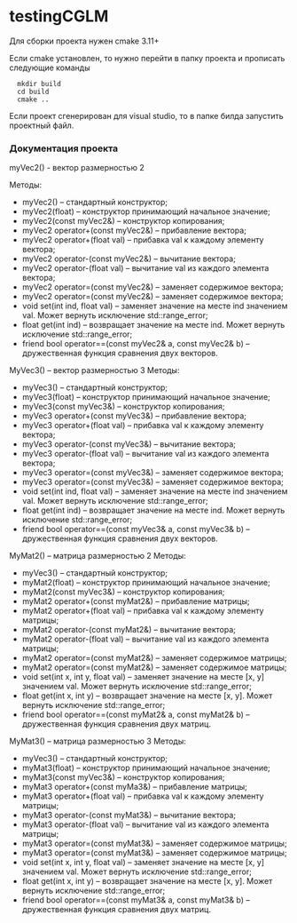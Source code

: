 # testingCGLM
Для сборки проекта нужен cmake 3.11+

Если cmake установлен, то нужно перейти в папку проекта и прописать следующие команды 
```
  mkdir build
  cd build
  cmake ..
```

Если проект сгенерирован для visual studio, то в папке билда запустить проектный файл.

### Документация проекта
myVec2() - вектор размерностью 2

Методы:
* myVec2() – стандартный конструктор;
* myVec2(float) – конструктор принимающий начальное значение;
* myVec2(const myVec2&) – конструктор копирования;
* myVec2 operator+(const myVec2&) – прибавление вектора;
* myVec2 operator+(float val) – прибавка val к каждому элементу вектора;
* myVec2 operator-(const myVec2&) – вычитание вектора;
* myVec2 operator-(float val) – вычитание val из каждого элемента вектора;
* myVec2 operator=(const myVec2&) – заменяет содержимое вектора;
* myVec2 operator=(const myVec2&) – заменяет содержимое вектора;
* void set(int ind, float val) – заменяет значение на месте ind значением val. Может вернуть исключение std::range_error;
* float get(int ind) – возвращает значение на месте ind. Может вернуть исключение std::range_error;
* friend bool operator==(const myVec2& a, const myVec2& b) – дружественная функция сравнения двух векторов.

MyVec3() – вектор размерностью 3
Методы:
* myVec3() – стандартный конструктор;
* myVec3(float) – конструктор принимающий начальное значение;
* myVec3(const myVec3&) – конструктор копирования;
* myVec3 operator+(const myVec3&) – прибавление вектора;
* myVec3 operator+(float val) – прибавка val к каждому элементу вектора;
* myVec3 operator-(const myVec3&) – вычитание вектора;
* myVec3 operator-(float val) – вычитание val из каждого элемента вектора;
* myVec3 operator=(const myVec3&) – заменяет содержимое вектора;
* myVec3 operator=(const myVec3&) – заменяет содержимое вектора;
* void set(int ind, float val) – заменяет значение на месте ind значением val. Может вернуть исключение std::range_error;
* float get(int ind) – возвращает значение на месте ind. Может вернуть исключение std::range_error;
* friend bool operator==(const myVec3& a, const myVec3& b) – дружественная функция сравнения двух векторов.

MyMat2() – матрица размерностью 2
Методы:
* myVec3() – стандартный конструктор;
* myMat2(float) – конструктор принимающий начальное значение;
* myMat2(const myVec3&) – конструктор копирования;
* myMat2 operator+(const myMat2&) – прибавление матрицы;
* myMat2 operator+(float val) – прибавка val к каждому элементу матрицы;
* myMat2 operator-(const myMat2&) – вычитание вектора;
* myMat2 operator-(float val) – вычитание val из каждого элемента матрицы;
* myMat2 operator=(const myMat2&) – заменяет содержимое матрицы;
* myMat2 operator=(const myMat2&) – заменяет содержимое матрицы;
* void set(int x, int y, float val) – заменяет значение на месте [x, y] значением val. Может вернуть исключение std::range_error;
* float get(int x, int y) – возвращает значение на месте [x, y]. Может вернуть исключение std::range_error;
* friend bool operator==(const myMat2& a, const myMat2& b) – дружественная функция сравнения двух матриц.

MyMat3() – матрица размерностью 3
Методы:
* myVec3() – стандартный конструктор;
* myMat3(float) – конструктор принимающий начальное значение;
* myMat3(const myVec3&) – конструктор копирования;
* myMat3 operator+(const myMa3&) – прибавление матрицы;
* myMat3 operator+(float val) – прибавка val к каждому элементу матрицы;
* myMat3 operator-(const myMat3&) – вычитание вектора;
* myMat3 operator-(float val) – вычитание val из каждого элемента матрицы;
* myMat3 operator=(const myMat3&) – заменяет содержимое матрицы;
* myMat3 operator=(const myMat3&) – заменяет содержимое матрицы;
* void set(int x, int y, float val) – заменяет значение на месте [x, y] значением val. Может вернуть исключение std::range_error;
* float get(int x, int y) – возвращает значение на месте [x, y]. Может вернуть исключение std::range_error;
* friend bool operator==(const myMat3& a, const myMat3& b) – дружественная функция сравнения двух матриц.
